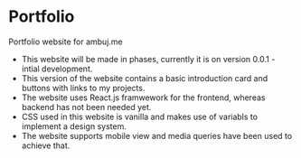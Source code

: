 # Portfolio

Portfolio website for ambuj.me

- This website will be made in phases, currently it is on version 0.0.1 - intial development.
- This version of the website contains a basic introduction card and buttons with links to my projects.
- The website uses React.js framwework for the frontend, whereas backend has not been needed yet.
- CSS used in this website is vanilla and makes use of variabls to implement a design system.
- The website supports mobile view and media queries have been used to achieve that.
